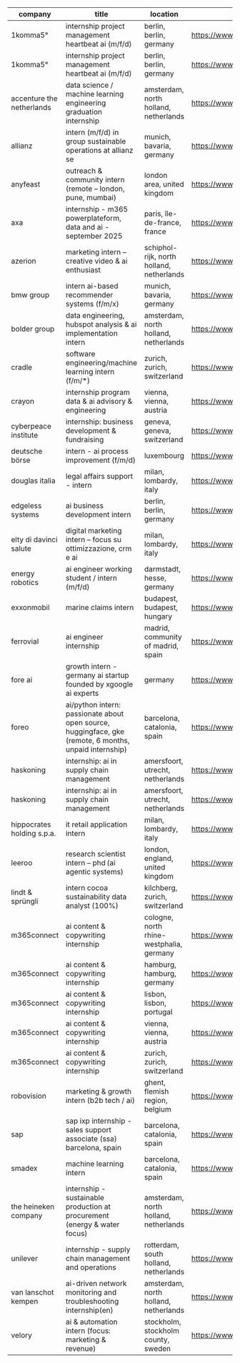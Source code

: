 |company|title|location|link|
|---|---|---|---|
|1komma5°|internship project management heartbeat ai (m/f/d)|berlin, berlin, germany|https://www.linkedin.com/jobs/view/4268236180|
|1komma5°|internship project management heartbeat ai (m/f/d)|berlin, berlin, germany|https://www.linkedin.com/jobs/view/4278227237|
|accenture the netherlands|data science / machine learning engineering graduation internship|amsterdam, north holland, netherlands|https://www.linkedin.com/jobs/view/4260603391|
|allianz|intern (m/f/d) in group sustainable operations at allianz se|munich, bavaria, germany|https://www.linkedin.com/jobs/view/4275364280|
|anyfeast|outreach & community intern (remote – london, pune, mumbai)|london area, united kingdom|https://www.linkedin.com/jobs/view/4280449871|
|axa|internship - m365 powerplateform, data and ai - september 2025|paris, île-de-france, france|https://www.linkedin.com/jobs/view/4253170014|
|azerion|marketing intern – creative video & ai enthusiast|schiphol-rijk, north holland, netherlands|https://www.linkedin.com/jobs/view/4266577392|
|bmw group|intern ai-based recommender systems (f/m/x)|munich, bavaria, germany|https://www.linkedin.com/jobs/view/4264451343|
|bolder group|data engineering, hubspot analysis & ai implementation intern|amsterdam, north holland, netherlands|https://www.linkedin.com/jobs/view/4266389709|
|cradle|software engineering/machine learning intern (f/m/*)|zurich, zurich, switzerland|https://www.linkedin.com/jobs/view/4243585036|
|crayon|internship program data & ai advisory & engineering|vienna, vienna, austria|https://www.linkedin.com/jobs/view/4273230024|
|cyberpeace institute|internship: business development & fundraising|geneva, geneva, switzerland|https://www.linkedin.com/jobs/view/4092579953|
|deutsche börse|intern - ai process improvement (f/m/d)|luxembourg|https://www.linkedin.com/jobs/view/4235447828|
|douglas italia|legal affairs support - intern|milan, lombardy, italy|https://www.linkedin.com/jobs/view/4261146663|
|edgeless systems|ai business development intern|berlin, berlin, germany|https://www.linkedin.com/jobs/view/4257891208|
|elty di davinci salute|digital marketing intern – focus su ottimizzazione, crm e ai|milan, lombardy, italy|https://www.linkedin.com/jobs/view/4269693122|
|energy robotics|ai engineer working student / intern (m/f/d)|darmstadt, hesse, germany|https://www.linkedin.com/jobs/view/4264427912|
|exxonmobil|marine claims intern|budapest, budapest, hungary|https://www.linkedin.com/jobs/view/4261490714|
|ferrovial|ai engineer internship|madrid, community of madrid, spain|https://www.linkedin.com/jobs/view/4281423950|
|fore ai|growth intern - germany  ai startup founded by xgoogle ai experts|germany|https://www.linkedin.com/jobs/view/4280108687|
|foreo|ai/python intern: passionate about open source, huggingface, gke (remote, 6 months, unpaid internship)|barcelona, catalonia, spain|https://www.linkedin.com/jobs/view/4251844326|
|haskoning|internship: ai in supply chain management|amersfoort, utrecht, netherlands|https://www.linkedin.com/jobs/view/4198338893|
|haskoning|internship: ai in supply chain management|amersfoort, utrecht, netherlands|https://www.linkedin.com/jobs/view/4198342379|
|hippocrates holding s.p.a.|it retail application intern|milan, lombardy, italy|https://www.linkedin.com/jobs/view/4278993689|
|leeroo|research scientist intern – phd (ai agentic systems)|london, england, united kingdom|https://www.linkedin.com/jobs/view/4270923748|
|lindt & sprüngli|intern cocoa sustainability data analyst (100%)|kilchberg, zurich, switzerland|https://www.linkedin.com/jobs/view/4274205626|
|m365connect|ai content & copywriting internship|cologne, north rhine-westphalia, germany|https://www.linkedin.com/jobs/view/4256719931|
|m365connect|ai content & copywriting internship|hamburg, hamburg, germany|https://www.linkedin.com/jobs/view/4256720963|
|m365connect|ai content & copywriting internship|lisbon, lisbon, portugal|https://www.linkedin.com/jobs/view/4256720966|
|m365connect|ai content & copywriting internship|vienna, vienna, austria|https://www.linkedin.com/jobs/view/4256720971|
|m365connect|ai content & copywriting internship|zurich, zurich, switzerland|https://www.linkedin.com/jobs/view/4256721939|
|robovision|marketing & growth intern (b2b tech / ai)|ghent, flemish region, belgium|https://www.linkedin.com/jobs/view/4280413650|
|sap|sap ixp internship - sales support associate (ssa) barcelona, spain|barcelona, catalonia, spain|https://www.linkedin.com/jobs/view/4272404711|
|smadex|machine learning intern|barcelona, catalonia, spain|https://www.linkedin.com/jobs/view/4261139588|
|the heineken company|internship - sustainable production at procurement (energy & water focus)|amsterdam, north holland, netherlands|https://www.linkedin.com/jobs/view/4268653838|
|unilever|internship - supply chain management and operations|rotterdam, south holland, netherlands|https://www.linkedin.com/jobs/view/4260539805|
|van lanschot kempen|ai-driven network monitoring and troubleshooting internship(en)|amsterdam, north holland, netherlands|https://www.linkedin.com/jobs/view/4271681196|
|velory|ai & automation intern (focus: marketing & revenue)|stockholm, stockholm county, sweden|https://www.linkedin.com/jobs/view/4259910879|
